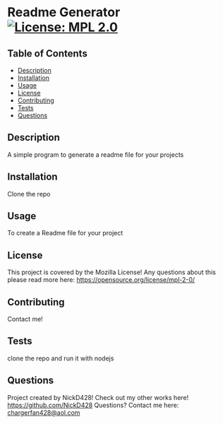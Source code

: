 # Readme Generator  [![License: MPL 2.0](https://img.shields.io/badge/License-MPL_2.0-brightgreen.svg)](https://opensource.org/licenses/MPL-2.0)

  ## Table of Contents
  - [Description](#Description)
  - [Installation](#installation)
  - [Usage](#usage)
  - [License](#license)
  - [Contributing](#contributing)
  - [Tests](#tests)
  - [Questions](#questions)

  ## Description
  A simple program to generate a readme file for your projects
  
  ## Installation
  Clone the repo
  
  ## Usage
  To create a Readme file for your project
  
  ## License
  This project is covered by the Mozilla License!
  Any questions about this please read more here: https://opensource.org/license/mpl-2-0/


  ## Contributing
  Contact me!
  
  ## Tests
  clone the repo and run it with nodejs
  
  ## Questions
  Project created by NickD428!
  Check out my other works here! https://github.com/NickD428
  Questions? Contact me here: chargerfan428@aol.com
  
